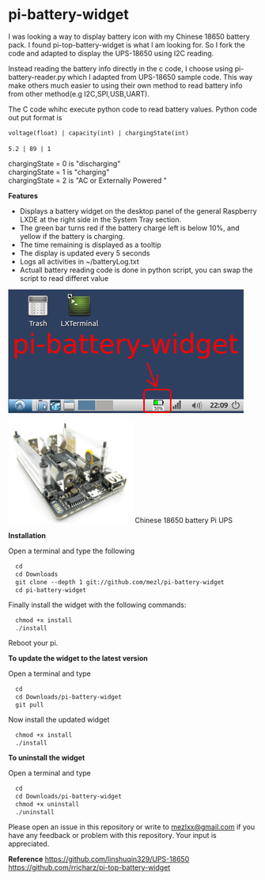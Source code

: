 # pi-battery-widget

I was looking a way to display battery icon with my Chinese 18650 battery pack.
I found pi-top-battery-widget is what I am looking for. So I fork the code and adapted to display
the UPS-18650 using I2C reading.

Instead reading the battery info directly in the c code, I choose using pi-battery-reader.py which I 
adapted from UPS-18650 sample code. This way make others much easier to using their own method to read 
battery info from other method(e.g I2C,SPI,USB,UART).

The C code whihc execute python code to read battery values.
Python code out put format is 
```
voltage(float) | capacity(int) | chargingState(int) 

5.2 | 89 | 1
```
chargingState = 0 is "discharging"  
chargingState = 1 is "charging"  
chargingState = 2 is "AC or Externally Powered "  
 


**Features**
- Displays a battery widget on the desktop panel of the general Raspberry LXDE at the right side
in the System Tray section.
- The green bar turns red if the battery charge left is below 10%, and yellow if the
battery is charging.
- The time remaining is displayed as a tooltip
- The display is updated every 5 seconds
- Logs all activities in ~/batteryLog.txt
- Actuall battery reading code is done in python script, you can swap the script to read differet value

![Alt text](icon.png?raw=true "panel with battery widget")

<img src="UPS-18650.png" width="50%"  alt="Chinese 18650 battery Pi UPS">
Chinese 18650 battery Pi UPS






**Installation**

Open a terminal and type the following

```
  cd
  cd Downloads
  git clone --depth 1 git://github.com/mezl/pi-battery-widget
  cd pi-battery-widget
```

Finally install the widget with the following commands:
```
  chmod +x install
  ./install 
```

Reboot your pi.


**To update the widget to the latest version**

Open a terminal and type

```
  cd
  cd Downloads/pi-battery-widget
  git pull
```
Now install the updated widget
```
  chmod +x install
  ./install
```


**To uninstall the widget**

Open a terminal and type

```
  cd
  cd Downloads/pi-battery-widget
  chmod +x uninstall
  ./uninstall
```

Please open an issue in this repository or write to mezlxx@gmail.com if you have any feedback
or problem with this repository. Your input is appreciated.


**Reference**
https://github.com/linshuqin329/UPS-18650
https://github.com/rricharz/pi-top-battery-widget

